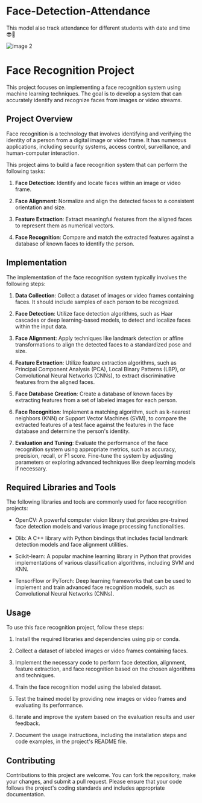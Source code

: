 # Face-Detection-Attendance

This model also track attendance for different students with date and time 😎🙂

![image 2](https://user-images.githubusercontent.com/94870982/168489323-8e000596-f655-4a0c-a379-a24a25e72f83.jpg)

# Face Recognition Project

This project focuses on implementing a face recognition system using machine learning techniques. The goal is to develop a system that can accurately identify and recognize faces from images or video streams.

## Project Overview

Face recognition is a technology that involves identifying and verifying the identity of a person from a digital image or video frame. It has numerous applications, including security systems, access control, surveillance, and human-computer interaction.

This project aims to build a face recognition system that can perform the following tasks:

1. **Face Detection**: Identify and locate faces within an image or video frame.

2. **Face Alignment**: Normalize and align the detected faces to a consistent orientation and size.

3. **Feature Extraction**: Extract meaningful features from the aligned faces to represent them as numerical vectors.

4. **Face Recognition**: Compare and match the extracted features against a database of known faces to identify the person.

## Implementation

The implementation of the face recognition system typically involves the following steps:

1. **Data Collection**: Collect a dataset of images or video frames containing faces. It should include samples of each person to be recognized.

2. **Face Detection**: Utilize face detection algorithms, such as Haar cascades or deep learning-based models, to detect and localize faces within the input data.

3. **Face Alignment**: Apply techniques like landmark detection or affine transformations to align the detected faces to a standardized pose and size.

4. **Feature Extraction**: Utilize feature extraction algorithms, such as Principal Component Analysis (PCA), Local Binary Patterns (LBP), or Convolutional Neural Networks (CNNs), to extract discriminative features from the aligned faces.

5. **Face Database Creation**: Create a database of known faces by extracting features from a set of labeled images for each person.

6. **Face Recognition**: Implement a matching algorithm, such as k-nearest neighbors (KNN) or Support Vector Machines (SVM), to compare the extracted features of a test face against the features in the face database and determine the person's identity.

7. **Evaluation and Tuning**: Evaluate the performance of the face recognition system using appropriate metrics, such as accuracy, precision, recall, or F1 score. Fine-tune the system by adjusting parameters or exploring advanced techniques like deep learning models if necessary.

## Required Libraries and Tools

The following libraries and tools are commonly used for face recognition projects:

- OpenCV: A powerful computer vision library that provides pre-trained face detection models and various image processing functionalities.

- Dlib: A C++ library with Python bindings that includes facial landmark detection models and face alignment utilities.

- Scikit-learn: A popular machine learning library in Python that provides implementations of various classification algorithms, including SVM and KNN.

- TensorFlow or PyTorch: Deep learning frameworks that can be used to implement and train advanced face recognition models, such as Convolutional Neural Networks (CNNs).

## Usage

To use this face recognition project, follow these steps:

1. Install the required libraries and dependencies using pip or conda.

2. Collect a dataset of labeled images or video frames containing faces.

3. Implement the necessary code to perform face detection, alignment, feature extraction, and face recognition based on the chosen algorithms and techniques.

4. Train the face recognition model using the labeled dataset.

5. Test the trained model by providing new images or video frames and evaluating its performance.

6. Iterate and improve the system based on the evaluation results and user feedback.

7. Document the usage instructions, including the installation steps and code examples, in the project's README file.

## Contributing

Contributions to this project are welcome. You can fork the repository, make your changes, and submit a pull request. Please ensure that your code follows the project's coding standards and includes appropriate documentation.
